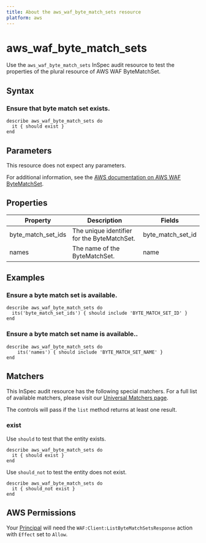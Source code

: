 ```yaml
---
title: About the aws_waf_byte_match_sets resource
platform: aws
---
```


# aws_waf_byte_match_sets

Use the `aws_waf_byte_match_sets` InSpec audit resource to test the properties of the plural resource of AWS WAF ByteMatchSet.

## Syntax

### Ensure that byte match set exists.

    describe aws_waf_byte_match_sets do
      it { should exist }
    end

## Parameters

This resource does not expect any parameters.

For additional information, see the [AWS documentation on AWS WAF ByteMatchSet](https://docs.aws.amazon.com/AWSCloudFormation/latest/UserGuide/aws-resource-waf-bytematchset.html).

## Properties

| Property | Description | Fields |
| --- | --- | --- |
| byte_match_set_ids | The unique identifier for the ByteMatchSet. | byte_match_set_id |
| names | The name of the ByteMatchSet. | name |

## Examples

### Ensure a byte match set is available.

    describe aws_waf_byte_match_sets do
      its('byte_match_set_ids') { should include 'BYTE_MATCH_SET_ID' }
    end

### Ensure a byte match set name is available..

    describe aws_waf_byte_match_sets do
        its('names') { should include 'BYTE_MATCH_SET_NAME' }
    end

## Matchers

This InSpec audit resource has the following special matchers. For a full list of available matchers, please visit our [Universal Matchers page](https://www.inspec.io/docs/reference/matchers/).

The controls will pass if the `list` method returns at least one result.

### exist

Use `should` to test that the entity exists.

    describe aws_waf_byte_match_sets do
      it { should exist }
    end

Use `should_not` to test the entity does not exist.

    describe aws_waf_byte_match_sets do
      it { should_not exist }
    end

## AWS Permissions

Your [Principal](https://docs.aws.amazon.com/IAM/latest/UserGuide/intro-structure.html#intro-structure-principal) will need the `WAF:Client:ListByteMatchSetsResponse` action with `Effect` set to `Allow`.